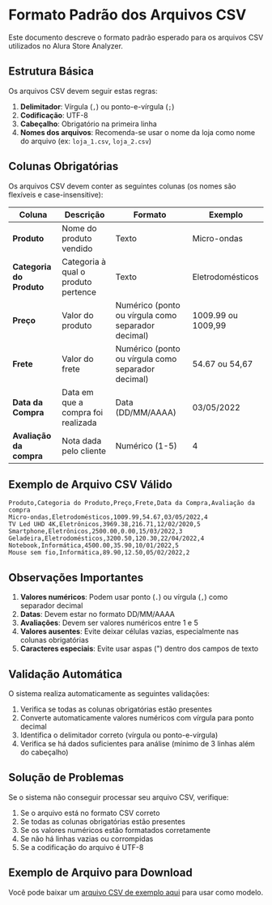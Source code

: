 # Formato Padrão dos Arquivos CSV

Este documento descreve o formato padrão esperado para os arquivos CSV utilizados no Alura Store Analyzer.

## Estrutura Básica

Os arquivos CSV devem seguir estas regras:

1. **Delimitador**: Vírgula (`,`) ou ponto-e-vírgula (`;`)
2. **Codificação**: UTF-8
3. **Cabeçalho**: Obrigatório na primeira linha
4. **Nomes dos arquivos**: Recomenda-se usar o nome da loja como nome do arquivo (ex: `loja_1.csv`, `loja_2.csv`)

## Colunas Obrigatórias

Os arquivos CSV devem conter as seguintes colunas (os nomes são flexíveis e case-insensitive):

| Coluna | Descrição | Formato | Exemplo |
|--------|-----------|---------|---------|
| **Produto** | Nome do produto vendido | Texto | Micro-ondas |
| **Categoria do Produto** | Categoria à qual o produto pertence | Texto | Eletrodomésticos |
| **Preço** | Valor do produto | Numérico (ponto ou vírgula como separador decimal) | 1009.99 ou 1009,99 |
| **Frete** | Valor do frete | Numérico (ponto ou vírgula como separador decimal) | 54.67 ou 54,67 |
| **Data da Compra** | Data em que a compra foi realizada | Data (DD/MM/AAAA) | 03/05/2022 |
| **Avaliação da compra** | Nota dada pelo cliente | Numérico (1-5) | 4 |

## Exemplo de Arquivo CSV Válido

```csv
Produto,Categoria do Produto,Preço,Frete,Data da Compra,Avaliação da compra
Micro-ondas,Eletrodomésticos,1009.99,54.67,03/05/2022,4
TV Led UHD 4K,Eletrônicos,3969.38,216.71,12/02/2020,5
Smartphone,Eletrônicos,2500.00,0.00,15/03/2022,3
Geladeira,Eletrodomésticos,3200.50,120.30,22/04/2022,4
Notebook,Informática,4500.00,35.90,10/01/2022,5
Mouse sem fio,Informática,89.90,12.50,05/02/2022,2
```

## Observações Importantes

1. **Valores numéricos**: Podem usar ponto (`.`) ou vírgula (`,`) como separador decimal
2. **Datas**: Devem estar no formato DD/MM/AAAA
3. **Avaliações**: Devem ser valores numéricos entre 1 e 5
4. **Valores ausentes**: Evite deixar células vazias, especialmente nas colunas obrigatórias
5. **Caracteres especiais**: Evite usar aspas (") dentro dos campos de texto

## Validação Automática

O sistema realiza automaticamente as seguintes validações:

1. Verifica se todas as colunas obrigatórias estão presentes
2. Converte automaticamente valores numéricos com vírgula para ponto decimal
3. Identifica o delimitador correto (vírgula ou ponto-e-vírgula)
4. Verifica se há dados suficientes para análise (mínimo de 3 linhas além do cabeçalho)

## Solução de Problemas

Se o sistema não conseguir processar seu arquivo CSV, verifique:

1. Se o arquivo está no formato CSV correto
2. Se todas as colunas obrigatórias estão presentes
3. Se os valores numéricos estão formatados corretamente
4. Se não há linhas vazias ou corrompidas
5. Se a codificação do arquivo é UTF-8

## Exemplo de Arquivo para Download

Você pode baixar um [arquivo CSV de exemplo aqui](exemplo_loja.csv) para usar como modelo.
